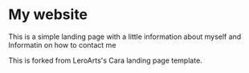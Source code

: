 # My website

This is a simple landing page with a little information about myself and Informatin on how to contact me

This is forked from LeroArts's Cara landing page template. 
